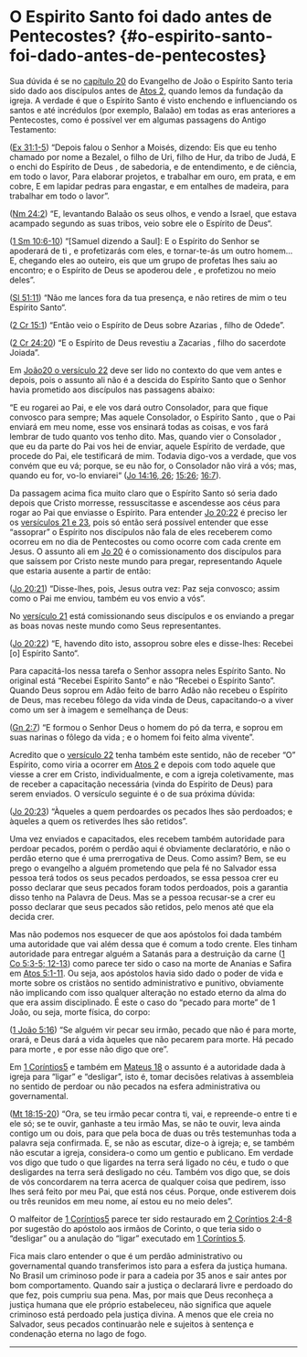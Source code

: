 # O Espirito Santo foi dado antes de Pentecostes? {#o-espirito-santo-foi-dado-antes-de-pentecostes}

Sua dúvida é se no [capítulo 20](http://bibliaonline.com.br/acf/jo/20) do Evangelho de João o Espírito Santo teria sido dado aos discípulos antes de [Atos 2](http://bibliaonline.com.br/acf/atos/2), quando lemos da fundação da igreja. A verdade é que o Espírito Santo é visto enchendo e influenciando os santos e até incrédulos (por exemplo, Balaão) em todas as eras anteriores a Pentecostes, como é possível ver em algumas passagens do Antigo Testamento:

([Ex 31:1-5](http://bibliaonline.com.br/acf/ex/31/1-5)) “Depois falou o Senhor a Moisés, dizendo: Eis que eu tenho chamado por nome a Bezalel, o filho de Uri, filho de Hur, da tribo de Judá, E o enchi do Espírito de Deus , de sabedoria, e de entendimento, e de ciência, em todo o lavor, Para elaborar projetos, e trabalhar em ouro, em prata, e em cobre, E em lapidar pedras para engastar, e em entalhes de madeira, para trabalhar em todo o lavor”.

([Nm 24:2](http://bibliaonline.com.br/acf/nm/24/2)) “E, levantando Balaão os seus olhos, e vendo a Israel, que estava acampado segundo as suas tribos, veio sobre ele o Espírito de Deus“.

([1 Sm 10:6-10](http://bibliaonline.com.br/acf/1sm/10/6-10)) “[Samuel dizendo a Saul]: E o Espírito do Senhor se apoderará de ti , e profetizarás com eles, e tornar-te-ás um outro homem... E, chegando eles ao outeiro, eis que um grupo de profetas lhes saiu ao encontro; e o Espírito de Deus se apoderou dele , e profetizou no meio deles”.

([Sl 51:11](http://bibliaonline.com.br/acf/sl/51/11)) “Não me lances fora da tua presença, e não retires de mim o teu Espírito Santo“.

([2 Cr 15:1](http://bibliaonline.com.br/acf/2cr/15/1)) “Então veio o Espírito de Deus sobre Azarias , filho de Odede”.

([2 Cr 24:20](http://bibliaonline.com.br/acf/2cr/24/20)) “E o Espírito de Deus revestiu a Zacarias , filho do sacerdote Joiada”.

Em [João20 o versículo 22](http://bibliaonline.com.br/acf/jo/20/22) deve ser lido no contexto do que vem antes e depois, pois o assunto ali não é a descida do Espírito Santo que o Senhor havia prometido aos discípulos nas passagens abaixo:

“E eu rogarei ao Pai, e ele vos dará outro Consolador, para que fique convosco para sempre; Mas aquele Consolador, o Espírito Santo , que o Pai enviará em meu nome, esse vos ensinará todas as coisas, e vos fará lembrar de tudo quanto vos tenho dito. Mas, quando vier o Consolador , que eu da parte do Pai vos hei de enviar, aquele Espírito de verdade, que procede do Pai, ele testificará de mim. Todavia digo-vos a verdade, que vos convém que eu vá; porque, se eu não for, o Consolador não virá a vós; mas, quando eu for, vo-lo enviarei“ ([Jo 14:16, 26](http://bibliaonline.com.br/acf/jo/14/16,26); [15:26](http://bibliaonline.com.br/acf/jo/15/26); [16:7](http://bibliaonline.com.br/acf/jo/16/7)).

Da passagem acima fica muito claro que o Espírito Santo só seria dado depois que Cristo morresse, ressuscitasse e ascendesse aos céus para rogar ao Pai que enviasse o Espírito. Para entender [Jo 20:22](http://bibliaonline.com.br/acf/jo/20/22) é preciso ler os [versículos 21 e 23](http://bibliaonline.com.br/acf/jo/20/21,23), pois só então será possível entender que esse “assoprar” o Espírito nos discípulos não fala de eles receberem como ocorreu em no dia de Pentecostes ou como ocorre com cada crente em Jesus. O assunto ali em [Jo 20](http://bibliaonline.com.br/acf/jo/20) é o comissionamento dos discípulos para que saíssem por Cristo neste mundo para pregar, representando Aquele que estaria ausente a partir de então:

([Jo 20:21](http://bibliaonline.com.br/acf/jo/20/21)) “Disse-lhes, pois, Jesus outra vez: Paz seja convosco; assim como o Pai me enviou, também eu vos envio a vós“.

No [versículo 21](http://bibliaonline.com.br/acf/jo/20/21) está comissionando seus discípulos e os enviando a pregar as boas novas neste mundo como Seus representantes.

([Jo 20:22](http://bibliaonline.com.br/acf/jo/20/22)) “E, havendo dito isto, assoprou sobre eles e disse-lhes: Recebei [o] Espírito Santo“.

Para capacitá-los nessa tarefa o Senhor assopra neles Espírito Santo. No original está “Recebei Espírito Santo” e não “Recebei o Espírito Santo”. Quando Deus soprou em Adão feito de barro Adão não recebeu o Espírito de Deus, mas recebeu fôlego da vida vinda de Deus, capacitando-o a viver como um ser à imagem e semelhança de Deus:

([Gn 2:7](http://bibliaonline.com.br/acf/gn/2/7)) “E formou o Senhor Deus o homem do pó da terra, e soprou em suas narinas o fôlego da vida ; e o homem foi feito alma vivente”.

Acredito que o [versículo 22](http://bibliaonline.com.br/acf/jo/20/22) tenha também este sentido, não de receber “O” Espírito, como viria a ocorrer em [Atos 2](http://bibliaonline.com.br/acf/atos/2) e depois com todo aquele que viesse a crer em Cristo, individualmente, e com a igreja coletivamente, mas de receber a capacitação necessária (vinda do Espírito de Deus) para serem enviados. O versículo seguinte é o de sua próxima dúvida:

([Jo 20:23](http://bibliaonline.com.br/acf/jo/20/23)) “Àqueles a quem perdoardes os pecados lhes são perdoados; e àqueles a quem os retiverdes lhes são retidos”.

Uma vez enviados e capacitados, eles recebem também autoridade para perdoar pecados, porém o perdão aqui é obviamente declaratório, e não o perdão eterno que é uma prerrogativa de Deus. Como assim? Bem, se eu prego o evangelho a alguém prometendo que pela fé no Salvador essa pessoa terá todos os seus pecados perdoados, se essa pessoa crer eu posso declarar que seus pecados foram todos perdoados, pois a garantia disso tenho na Palavra de Deus. Mas se a pessoa recusar-se a crer eu posso declarar que seus pecados são retidos, pelo menos até que ela decida crer.

Mas não podemos nos esquecer de que aos apóstolos foi dada também uma autoridade que vai além dessa que é comum a todo crente. Eles tinham autoridade para entregar alguém a Satanás para a destruição da carne ([1 Co 5:3-5; 12-13](http://bibliaonline.com.br/acf/1co/5/3-5,12-13)) como parece ter sido o caso na morte de Ananias e Safira em [Atos 5:1-11](http://bibliaonline.com.br/acf/atos/5/1-11). Ou seja, aos apóstolos havia sido dado o poder de vida e morte sobre os cristãos no sentido administrativo e punitivo, obviamente não implicando com isso qualquer alteração no estado eterno da alma do que era assim disciplinado. É este o caso do “pecado para morte” de 1 João, ou seja, morte física, do corpo:

([1 João 5:16](http://bibliaonline.com.br/acf/1jo/5/16)) “Se alguém vir pecar seu irmão, pecado que não é para morte, orará, e Deus dará a vida àqueles que não pecarem para morte. Há pecado para morte , e por esse não digo que ore”.

Em [1 Coríntios5](http://bibliaonline.com.br/acf/1co/5) e também em [Mateus 18](http://bibliaonline.com.br/acf/mt/18) o assunto é a autoridade dada à igreja para “ligar” e “desligar”, isto é, tomar decisões relativas à assembleia no sentido de perdoar ou não pecados na esfera administrativa ou governamental.

([Mt 18:15-20](http://bibliaonline.com.br/acf/mt/18/15-20)) “Ora, se teu irmão pecar contra ti, vai, e repreende-o entre ti e ele só; se te ouvir, ganhaste a teu irmão Mas, se não te ouvir, leva ainda contigo um ou dois, para que pela boca de duas ou três testemunhas toda a palavra seja confirmada. E, se não as escutar, dize-o à igreja; e, se também não escutar a igreja, considera-o como um gentio e publicano. Em verdade vos digo que tudo o que ligardes na terra será ligado no céu, e tudo o que desligardes na terra será desligado no céu. Também vos digo que, se dois de vós concordarem na terra acerca de qualquer coisa que pedirem, isso lhes será feito por meu Pai, que está nos céus. Porque, onde estiverem dois ou três reunidos em meu nome, aí estou eu no meio deles”.

O malfeitor de [1 Coríntios5](http://bibliaonline.com.br/acf/1co/5) parece ter sido restaurado em [2 Coríntios 2:4-8](http://bibliaonline.com.br/acf/2co/2/4-8) por sugestão do apóstolo aos irmãos de Corinto, o que teria sido o “desligar” ou a anulação do “ligar” executado em [1 Coríntios 5](http://bibliaonline.com.br/acf/1co/5).

Fica mais claro entender o que é um perdão administrativo ou governamental quando transferimos isto para a esfera da justiça humana. No Brasil um criminoso pode ir para a cadeia por 35 anos e sair antes por bom comportamento. Quando sair a justiça o declarará livre e perdoado do que fez, pois cumpriu sua pena. Mas, por mais que Deus reconheça a justiça humana que ele próprio estabeleceu, não significa que aquele criminoso está perdoado pela justiça divina. A menos que ele creia no Salvador, seus pecados continuarão nele e sujeitos à sentença e condenação eterna no lago de fogo.

*****